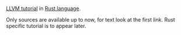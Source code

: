 [LLVM tutorial](http://llvm.org/docs/tutorial) in [Rust language](http://www.rust-lang.org/).

Only sources are available up to now, for text look at the first link. Rust specific tutorial is to appear later.
